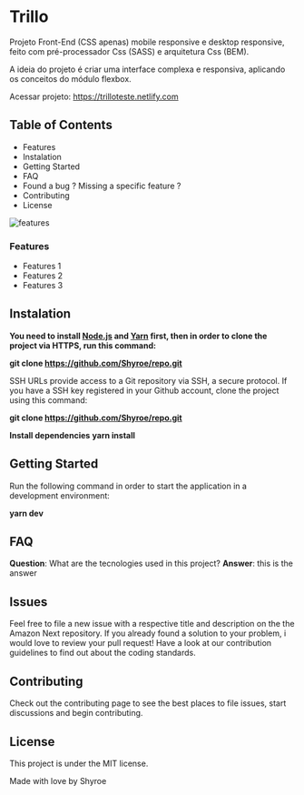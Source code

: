 # Trillo
Projeto Front-End (CSS apenas) mobile responsive e desktop responsive, feito com pré-processador Css (SASS) e arquitetura Css (BEM).

A ideia do projeto é criar uma interface complexa e responsiva, aplicando os conceitos do módulo flexbox.

Acessar projeto: https://trilloteste.netlify.com


## Table of Contents

- Features
- Instalation
- Getting Started
- FAQ
- Found a bug ? Missing a specific feature ?
- Contributing
- License

![features](https://img.icons8.com/color/48/000000/rocket.png)
### Features

- Features 1
- Features 2
- Features 3

## Instalation

**You need to install [Node.js](https://nodejs.org/en/download/) and [Yarn](https://yarnpkg.com/) first, then in order to clone the project via HTTPS, run this command:**

**git clone https://github.com/Shyroe/repo.git**

SSH URLs provide access to a Git repository via SSH, a secure protocol. If you have a SSH key registered in your Github account, clone the project using this command:

**git clone https://github.com/Shyroe/repo.git**

**Install dependencies**
**yarn install**

## Getting Started

Run the following command in order to start the application in a development environment:

**yarn dev**

## FAQ

**Question**: What are the tecnologies used in this project?
**Answer**: this is the answer

## Issues

Feel free to file a new issue with a respective title and description on the the Amazon Next repository. If you already found a solution to your problem, i would love to review your pull request! Have a look at our contribution guidelines to find out about the coding standards.

## Contributing

Check out the contributing page to see the best places to file issues, start discussions and begin contributing.

## License

This project is under the MIT license.

Made with love by Shyroe
